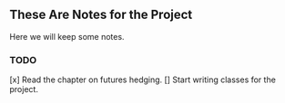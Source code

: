 ## These Are Notes for the Project

Here we will keep some notes. 

### TODO

[x] Read the chapter on futures hedging. 
[] Start writing classes for the project. 
